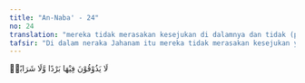 ```yaml
---
title: "An-Naba' - 24"
no: 24
translation: "mereka tidak merasakan kesejukan di dalamnya dan tidak (pula mendapat) minuman,"
tafsir: "Di dalam neraka Jahanam itu mereka tidak merasakan kesejukan yang dapat mengurangi panas yang sangat menghanguskan dan tidak pula mendapat minuman yang dapat menghilangkan rasa haus."
---
```


لَا يَذُوْقُوْنَ فِيْهَا بَرْدًا وَّلَا شَرَابًاۙ
